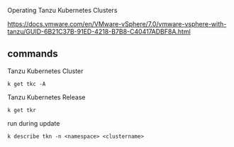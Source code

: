 

Operating Tanzu Kubernetes Clusters


https://docs.vmware.com/en/VMware-vSphere/7.0/vmware-vsphere-with-tanzu/GUID-6B21C37B-91ED-4218-B7B8-C40417ADBF8A.html


## commands

Tanzu Kubernetes Cluster
```
k get tkc -A
```


Tanzu Kubernetes Release
```
k get tkr
```

run during update
```
k describe tkn -n <namespace> <clustername>
```
